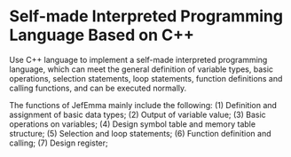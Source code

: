 # Self-made Interpreted Programming Language Based on C++
Use C++ language to implement a self-made interpreted programming language, ​​which can meet the general definition of variable types, basic operations, selection statements, loop statements, function definitions and calling functions, and can be executed normally.

The functions of JefEmma mainly include the following:
(1) Definition and assignment of basic data types;
(2) Output of variable value;
(3) Basic operations on variables;
(4) Design symbol table and memory table structure;
(5) Selection and loop statements;
(6) Function definition and calling;
(7) Design register;
